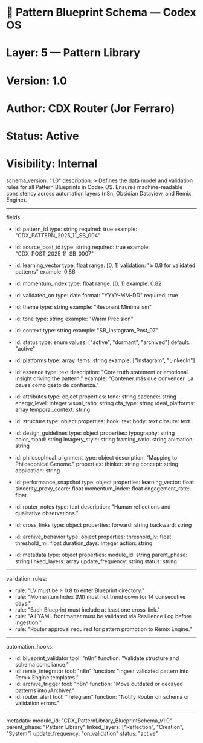 # 🧾 Pattern Blueprint Schema — Codex OS
# Layer: 5 — Pattern Library
# Version: 1.0
# Author: CDX Router (Jor Ferraro)
# Status: Active
# Visibility: Internal

schema_version: "1.0"
description: >
  Defines the data model and validation rules for all Pattern Blueprints in Codex OS.
  Ensures machine-readable consistency across automation layers (n8n, Obsidian Dataview, and Remix Engine).

---

fields:
  - id: pattern_id
    type: string
    required: true
    example: "CDX_PATTERN_2025_11_SB_004"

  - id: source_post_id
    type: string
    required: true
    example: "CDX_POST_2025_11_SB_0007"

  - id: learning_vector
    type: float
    range: [0, 1]
    validation: "≥ 0.8 for validated patterns"
    example: 0.86

  - id: momentum_index
    type: float
    range: [0, 1]
    example: 0.82

  - id: validated_on
    type: date
    format: "YYYY-MM-DD"
    required: true

  - id: theme
    type: string
    example: "Resonant Minimalism"

  - id: tone
    type: string
    example: "Warm Precision"

  - id: context
    type: string
    example: "SB_Instagram_Post_07"

  - id: status
    type: enum
    values: ["active", "dormant", "archived"]
    default: "active"

  - id: platforms
    type: array
    items: string
    example: ["Instagram", "LinkedIn"]

  - id: essence
    type: text
    description: "Core truth statement or emotional insight driving the pattern."
    example: "Contener más que convencer. La pausa como gesto de confianza."

  - id: attributes
    type: object
    properties:
      tone: string
      cadence: string
      energy_level: integer
      visual_ratio: string
      cta_type: string
      ideal_platforms: array
      temporal_context: string

  - id: structure
    type: object
    properties:
      hook: text
      body: text
      closure: text

  - id: design_guidelines
    type: object
    properties:
      typography: string
      color_mood: string
      imagery_style: string
      framing_ratio: string
      animation: string

  - id: philosophical_alignment
    type: object
    description: "Mapping to Philosophical Genome."
    properties:
      thinker: string
      concept: string
      application: string

  - id: performance_snapshot
    type: object
    properties:
      learning_vector: float
      sincerity_proxy_score: float
      momentum_index: float
      engagement_rate: float

  - id: router_notes
    type: text
    description: "Human reflections and qualitative observations."

  - id: cross_links
    type: object
    properties:
      forward: string
      backward: string

  - id: archive_behavior
    type: object
    properties:
      threshold_lv: float
      threshold_mi: float
      duration_days: integer
      action: string

  - id: metadata
    type: object
    properties:
      module_id: string
      parent_phase: string
      linked_layers: array
      update_frequency: string
      status: string

---

validation_rules:
  - rule: "LV must be ≥ 0.8 to enter Blueprint directory."
  - rule: "Momentum Index (MI) must not trend down for 14 consecutive days."
  - rule: "Each Blueprint must include at least one cross-link."
  - rule: "All YAML frontmatter must be validated via Resilience Log before ingestion."
  - rule: "Router approval required for pattern promotion to Remix Engine."

---

automation_hooks:
  - id: blueprint_validator
    tool: "n8n"
    function: "Validate structure and schema compliance."
  - id: remix_integrator
    tool: "n8n"
    function: "Ingest validated pattern into Remix Engine templates."
  - id: archive_trigger
    tool: "n8n"
    function: "Move outdated or decayed patterns into /Archive/."
  - id: router_alert
    tool: "Telegram"
    function: "Notify Router on schema or validation errors."

---

metadata:
  module_id: "CDX_PatternLibrary_BlueprintSchema_v1.0"
  parent_phase: "Pattern Library"
  linked_layers: ["Reflection", "Creation", "System"]
  update_frequency: "on_validation"
  status: "active"


